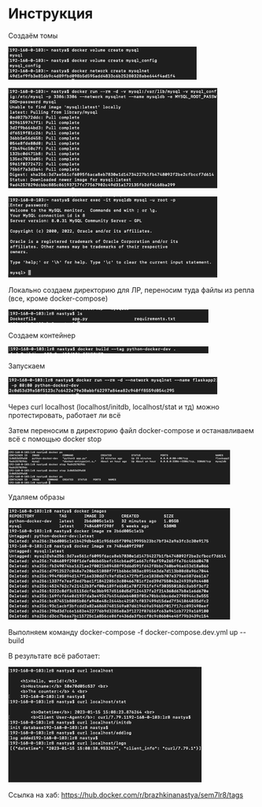 # Инструкция 

Создаём томы 

![1](https://github.com/nas-tya/prog/blob/main/lr/sem7/sem7-lr8/1.png)

![2](https://github.com/nas-tya/prog/blob/main/lr/sem7/sem7-lr8/2.png)

![3](https://github.com/nas-tya/prog/blob/main/lr/sem7/sem7-lr8/3.png)


Локально создаем директорию для ЛР, переносим туда файлы из репла (все, кроме docker-compose)

![4](https://github.com/nas-tya/prog/blob/main/lr/sem7/sem7-lr8/4.png)

Создаем контейнер

![5](https://github.com/nas-tya/prog/blob/main/lr/sem7/sem7-lr8/5.png)

Запускаем

![6](https://github.com/nas-tya/prog/blob/main/lr/sem7/sem7-lr8/6.png)

Через curl localhost (localhost/initdb, localhost/stat и тд) можно протестировать, работает ли всё

Затем переносим в директорию файл docker-compose и останавливаем всё с помощью docker stop

![7](https://github.com/nas-tya/prog/blob/main/lr/sem7/sem7-lr8/7.png)

Удаляем образы

![8](https://github.com/nas-tya/prog/blob/main/lr/sem7/sem7-lr8/8.png)

Выполняем команду docker-compose -f docker-compose.dev.yml up --build

В результате всё работает:

![9](https://github.com/nas-tya/prog/blob/main/lr/sem7/sem7-lr8/9.png)

Ссылка на хаб: https://hub.docker.com/r/brazhkinanastya/sem7lr8/tags

